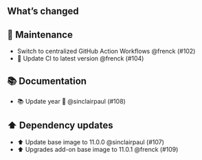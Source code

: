 ## What’s changed

## 🧰 Maintenance

- Switch to centralized GitHub Action Workflows @frenck (#102)
- 🚀 Update CI to latest version @frenck (#104)

## 📚 Documentation

- 📚 Update year 🎉 @sinclairpaul (#108)

## ⬆️ Dependency updates

- ⬆️ Update base image to 11.0.0 @sinclairpaul (#107)
- ⬆️ Upgrades add-on base image to 11.0.1 @frenck (#109)
